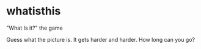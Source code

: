 # whatisthis
"What Is it?" the game

Guess what the picture is. It gets harder and harder. How long can you go? 
